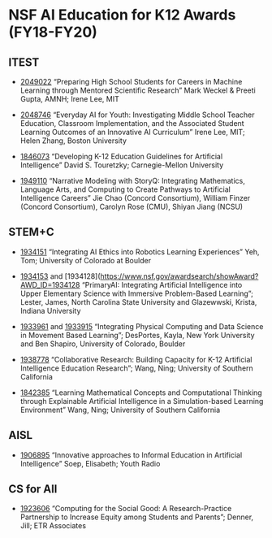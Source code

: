 # NSF AI Education for K12 Awards (FY18-FY20)
## ITEST

* [2049022](https://www.nsf.gov/awardsearch/showAward?AWD_ID=2049022) “Preparing High School Students for Careers in Machine Learning through Mentored Scientific Research” Mark Weckel & Preeti Gupta, AMNH; Irene Lee, MIT

* [2048746](https://www.nsf.gov/awardsearch/showAward?AWD_ID=2048746) “Everyday AI for Youth: Investigating Middle School Teacher Education, Classroom Implementation, and the Associated Student Learning Outcomes of an Innovative AI Curriculum” Irene Lee, MIT; Helen Zhang, Boston University

* [1846073](https://www.nsf.gov/awardsearch/showAward?AWD_ID=1846073) “Developing K-12 Education Guidelines for Artificial Intelligence” David S. Touretzky; Carnegie-Mellon University

* [1949110](https://www.nsf.gov/awardsearch/showAward?AWD_ID=1949110&HistoricalAwards=false) “Narrative Modeling with StoryQ: Integrating Mathematics, Language Arts, and Computing to Create Pathways to Artificial Intelligence Careers” Jie Chao (Concord Consortium), William Finzer (Concord Consortium), Carolyn Rose (CMU), Shiyan Jiang (NCSU)

## STEM+C

* [1934151](https://www.nsf.gov/awardsearch/showAward?AWD_ID=1934151) “Integrating AI Ethics into Robotics Learning Experiences” Yeh, Tom; University of Colorado at Boulder

* [1934153](https://www.nsf.gov/awardsearch/showAward?AWD_ID=1934153) and [1934128](https://www.nsf.gov/awardsearch/showAward?AWD_ID=1934128 “PrimaryAI: Integrating Artificial Intelligence into Upper Elementary Science with Immersive Problem-Based Learning”; Lester, James, North Carolina State University and Glazewwski, Krista, Indiana University

* [1933961](https://www.nsf.gov/awardsearch/showAward?AWD_ID=1933961) and [1933915](https://www.nsf.gov/awardsearch/showAward?AWD_ID=1933915) “Integrating Physical Computing and Data Science in Movement Based Learning”; DesPortes, Kayla, New York University and Ben Shapiro, University of Colorado, Boulder

* [1938778](https://www.nsf.gov/awardsearch/showAward?AWD_ID=1938758) “Collaborative Research: Building Capacity for K-12 Artificial Intelligence Education Research”; Wang, Ning; University of Southern California

* [1842385](https://www.nsf.gov/awardsearch/showAward?AWD_ID=1842385) “Learning Mathematical Concepts and Computational Thinking through Explainable Artificial Intelligence in a Simulation-based Learning Environment” Wang, Ning; University of Southern California

## AISL

* [1906895](https://www.nsf.gov/awardsearch/showAward?AWD_ID=1906895) “Innovative approaches to Informal Education in Artificial Intelligence” Soep, Elisabeth; Youth Radio

## CS for All

* [1923606](https://www.nsf.gov/awardsearch/showAward?AWD_ID=1923606) “Computing for the Social Good: A Research-Practice Partnership to Increase Equity among Students and Parents”; Denner, Jill; ETR Associates
